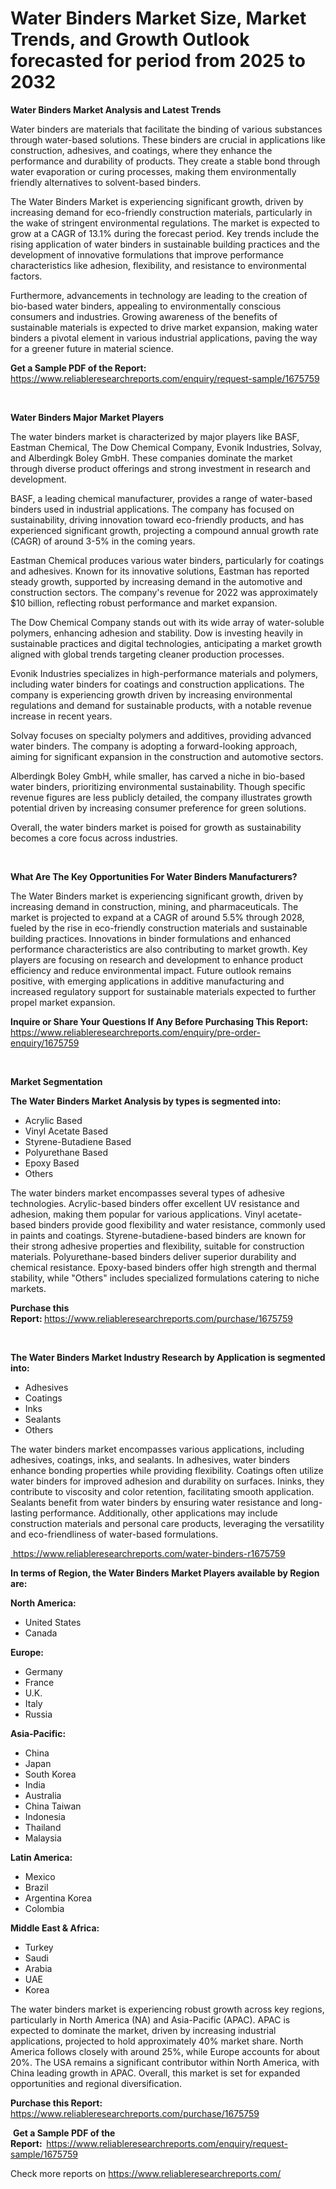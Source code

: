 <p><h1>Water Binders Market Size, Market Trends, and Growth Outlook forecasted for period from 2025 to 2032</h1></p><p><strong>Water Binders Market Analysis and Latest Trends</strong></p>
<p><p>Water binders are materials that facilitate the binding of various substances through water-based solutions. These binders are crucial in applications like construction, adhesives, and coatings, where they enhance the performance and durability of products. They create a stable bond through water evaporation or curing processes, making them environmentally friendly alternatives to solvent-based binders.</p><p>The Water Binders Market is experiencing significant growth, driven by increasing demand for eco-friendly construction materials, particularly in the wake of stringent environmental regulations. The market is expected to grow at a CAGR of 13.1% during the forecast period. Key trends include the rising application of water binders in sustainable building practices and the development of innovative formulations that improve performance characteristics like adhesion, flexibility, and resistance to environmental factors.</p><p>Furthermore, advancements in technology are leading to the creation of bio-based water binders, appealing to environmentally conscious consumers and industries. Growing awareness of the benefits of sustainable materials is expected to drive market expansion, making water binders a pivotal element in various industrial applications, paving the way for a greener future in material science.</p></p>
<p><strong>Get a Sample PDF of the Report:&nbsp;</strong> <a href="https://www.reliableresearchreports.com/enquiry/request-sample/1675759?utm_campaign=3281&utm_medium=2&utm_source=Github&utm_content=ia&utm_term=01042025&utm_id=water-binders">https://www.reliableresearchreports.com/enquiry/request-sample/1675759</a></p>
<p>&nbsp;</p>
<p><strong>Water Binders Major Market Players</strong></p>
<p><p>The water binders market is characterized by major players like BASF, Eastman Chemical, The Dow Chemical Company, Evonik Industries, Solvay, and Alberdingk Boley GmbH. These companies dominate the market through diverse product offerings and strong investment in research and development.</p><p>BASF, a leading chemical manufacturer, provides a range of water-based binders used in industrial applications. The company has focused on sustainability, driving innovation toward eco-friendly products, and has experienced significant growth, projecting a compound annual growth rate (CAGR) of around 3-5% in the coming years.</p><p>Eastman Chemical produces various water binders, particularly for coatings and adhesives. Known for its innovative solutions, Eastman has reported steady growth, supported by increasing demand in the automotive and construction sectors. The company's revenue for 2022 was approximately $10 billion, reflecting robust performance and market expansion.</p><p>The Dow Chemical Company stands out with its wide array of water-soluble polymers, enhancing adhesion and stability. Dow is investing heavily in sustainable practices and digital technologies, anticipating a market growth aligned with global trends targeting cleaner production processes.</p><p>Evonik Industries specializes in high-performance materials and polymers, including water binders for coatings and construction applications. The company is experiencing growth driven by increasing environmental regulations and demand for sustainable products, with a notable revenue increase in recent years.</p><p>Solvay focuses on specialty polymers and additives, providing advanced water binders. The company is adopting a forward-looking approach, aiming for significant expansion in the construction and automotive sectors.</p><p>Alberdingk Boley GmbH, while smaller, has carved a niche in bio-based water binders, prioritizing environmental sustainability. Though specific revenue figures are less publicly detailed, the company illustrates growth potential driven by increasing consumer preference for green solutions.</p><p>Overall, the water binders market is poised for growth as sustainability becomes a core focus across industries.</p></p>
<p>&nbsp;</p>
<p><strong>What Are The Key Opportunities For Water Binders Manufacturers?</strong></p>
<p><p>The Water Binders market is experiencing significant growth, driven by increasing demand in construction, mining, and pharmaceuticals. The market is projected to expand at a CAGR of around 5.5% through 2028, fueled by the rise in eco-friendly construction materials and sustainable building practices. Innovations in binder formulations and enhanced performance characteristics are also contributing to market growth. Key players are focusing on research and development to enhance product efficiency and reduce environmental impact. Future outlook remains positive, with emerging applications in additive manufacturing and increased regulatory support for sustainable materials expected to further propel market expansion.</p></p>
<p><strong>Inquire or Share Your Questions If Any Before Purchasing This Report:</strong> <a href="https://www.reliableresearchreports.com/enquiry/pre-order-enquiry/1675759?utm_campaign=3281&utm_medium=2&utm_source=Github&utm_content=ia&utm_term=01042025&utm_id=water-binders">https://www.reliableresearchreports.com/enquiry/pre-order-enquiry/1675759</a></p>
<p>&nbsp;</p>
<p><strong>Market Segmentation</strong></p>
<p><strong>The Water Binders Market Analysis by types is segmented into:</strong></p>
<p><ul><li>Acrylic Based</li><li>Vinyl Acetate Based</li><li>Styrene-Butadiene Based</li><li>Polyurethane Based</li><li>Epoxy Based</li><li>Others</li></ul></p>
<p><p>The water binders market encompasses several types of adhesive technologies. Acrylic-based binders offer excellent UV resistance and adhesion, making them popular for various applications. Vinyl acetate-based binders provide good flexibility and water resistance, commonly used in paints and coatings. Styrene-butadiene-based binders are known for their strong adhesive properties and flexibility, suitable for construction materials. Polyurethane-based binders deliver superior durability and chemical resistance. Epoxy-based binders offer high strength and thermal stability, while "Others" includes specialized formulations catering to niche markets.</p></p>
<p><strong>Purchase this Report:&nbsp;</strong><a href="https://www.reliableresearchreports.com/purchase/1675759?utm_campaign=3281&utm_medium=2&utm_source=Github&utm_content=ia&utm_term=01042025&utm_id=water-binders">https://www.reliableresearchreports.com/purchase/1675759</a></p>
<p>&nbsp;</p>
<p><strong>The Water Binders Market Industry Research by Application is segmented into:</strong></p>
<p><ul><li>Adhesives</li><li>Coatings</li><li>Inks</li><li>Sealants</li><li>Others</li></ul></p>
<p><p>The water binders market encompasses various applications, including adhesives, coatings, inks, and sealants. In adhesives, water binders enhance bonding properties while providing flexibility. Coatings often utilize water binders for improved adhesion and durability on surfaces. Ininks, they contribute to viscosity and color retention, facilitating smooth application. Sealants benefit from water binders by ensuring water resistance and long-lasting performance. Additionally, other applications may include construction materials and personal care products, leveraging the versatility and eco-friendliness of water-based formulations.</p></p>
<p><a href="https://www.reliableresearchreports.com/water-binders-r1675759?utm_campaign=3281&utm_medium=2&utm_source=Github&utm_content=ia&utm_term=01042025&utm_id=water-binders">&nbsp;https://www.reliableresearchreports.com/water-binders-r1675759</a></p>
<p><strong>In terms of Region, the Water Binders Market Players available by Region are:</strong></p>
<p>
    <p> <strong> North America: </strong>
        <ul>
            <li>United States</li>
            <li>Canada</li>
        </ul>
        </p> 
    <p> <strong> Europe: </strong>
        <ul>
            <li>Germany</li>
            <li>France</li>
            <li>U.K.</li>
            <li>Italy</li>
            <li>Russia</li>
        </ul>
        </p> 
    <p> <strong> Asia-Pacific: </strong>
        <ul>
            <li>China</li>
            <li>Japan</li>
            <li>South Korea</li>
            <li>India</li>
            <li>Australia</li>
            <li>China Taiwan</li>
            <li>Indonesia</li>
            <li>Thailand</li>
            <li>Malaysia</li>
        </ul>
        </p> 
    <p> <strong> Latin America: </strong>
        <ul>
            <li>Mexico</li>
            <li>Brazil</li>
            <li>Argentina Korea</li>
            <li>Colombia</li>
        </ul>
        </p> 
    <p> <strong> Middle East & Africa: </strong>
        <ul>
            <li>Turkey</li>
            <li>Saudi</li>
            <li>Arabia</li>
            <li>UAE</li>
            <li>Korea</li>
        </ul>
    </p>
    </p>
<p><p>The water binders market is experiencing robust growth across key regions, particularly in North America (NA) and Asia-Pacific (APAC). APAC is expected to dominate the market, driven by increasing industrial applications, projected to hold approximately 40% market share. North America follows closely with around 25%, while Europe accounts for about 20%. The USA remains a significant contributor within North America, with China leading growth in APAC. Overall, this market is set for expanded opportunities and regional diversification.</p></p>
<p><strong>Purchase this Report: </strong><a href="https://www.reliableresearchreports.com/purchase/1675759?utm_campaign=3281&utm_medium=2&utm_source=Github&utm_content=ia&utm_term=01042025&utm_id=water-binders">https://www.reliableresearchreports.com/purchase/1675759</a></p>
<p>&nbsp;<strong>Get a Sample PDF of the Report:&nbsp;&nbsp;</strong><a href="https://www.reliableresearchreports.com/enquiry/request-sample/1675759?utm_campaign=3281&utm_medium=2&utm_source=Github&utm_content=ia&utm_term=01042025&utm_id=water-binders">https://www.reliableresearchreports.com/enquiry/request-sample/1675759</a></p>
<p><strong></strong></p>
<p>Check more reports on <a href="https://www.reliableresearchreports.com/?utm_campaign=3281&utm_medium=2&utm_source=Github&utm_content=ia&utm_term=01042025&utm_id=water-binders">https://www.reliableresearchreports.com/</a></p>